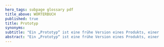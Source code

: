 ```yaml
---
hero_tags: subpage glossary pdf
title_above: WÖRTERBUCH
published: true
title: Prototyp
synonyms:
subtitle: "Ein „Prototyp“ ist eine frühe Version eines Produkts, einer Technologie oder einer Idee."
abstract: "Ein „Prototyp“ ist eine frühe Version eines Produkts, einer Technologie oder einer Idee. Er wird als eine Art Modell verwendet, um zu sehen, wie etwas funktioniert oder aussieht, bevor es endgültig hergestellt wird. Prototypen werden oft verwendet, um Fehler zu erkennen und zu beheben, bevor etwas in Produktion geht."
---
```

